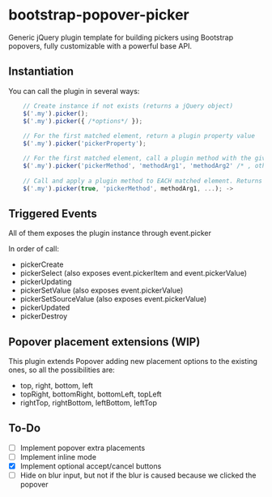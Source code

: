 bootstrap-popover-picker
========================

Generic jQuery plugin template for building pickers using Bootstrap popovers,
fully customizable with a powerful base API.

## Instantiation

You can call the plugin in several ways:

```javascript
    // Create instance if not exists (returns a jQuery object)
    $('.my').picker();
    $('.my').picker({ /*options*/ });
    
    // For the first matched element, return a plugin property value
    $('.my').picker('pickerProperty');

    // For the first matched element, call a plugin method with the given args and return the value
    $('.my').picker('pickerMethod', 'methodArg1', 'methodArg2' /* , other args */);
    
    // Call and apply a plugin method to EACH matched element. Returns a jQuery object.
    $('.my').picker(true, 'pickerMethod', methodArg1, ...); ->
```

## Triggered Events

All of them exposes the plugin instance through event.picker

In order of call:

* pickerCreate
* pickerSelect (also exposes event.pickerItem and event.pickerValue)
* pickerUpdating
* pickerSetValue (also exposes event.pickerValue)
* pickerSetSourceValue (also exposes event.pickerValue)
* pickerUpdated
* pickerDestroy

## Popover placement extensions (WIP)

This plugin extends Popover adding new placement options to the existing ones,
so all the possibilities are:

* top, right, bottom, left
* topRight, bottomRight, bottomLeft, topLeft
* rightTop, rightBottom, leftBottom, leftTop

## To-Do
- [ ] Implement popover extra placements
- [ ] Implement inline mode
- [x] Implement optional accept/cancel buttons
- [ ] Hide on blur input, but not if the blur is caused because we clicked the popover